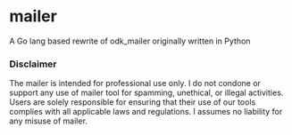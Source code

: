 # mailer

A Go lang based rewrite of odk_mailer originally written in Python

### Disclaimer

The mailer is intended for professional use only. I do not condone or support any use of mailer tool for spamming, unethical, or illegal activities. Users are solely responsible for ensuring that their use of our tools complies with all applicable laws and regulations. I assumes no liability for any misuse of mailer.
